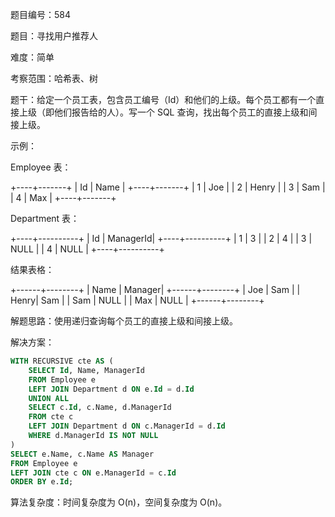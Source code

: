 题目编号：584

题目：寻找用户推荐人

难度：简单

考察范围：哈希表、树

题干：给定一个员工表，包含员工编号（Id）和他们的上级。每个员工都有一个直接上级（即他们报告给的人）。写一个 SQL 查询，找出每个员工的直接上级和间接上级。

示例：

Employee 表：

+----+-------+
| Id | Name  |
+----+-------+
| 1  | Joe   |
| 2  | Henry |
| 3  | Sam   |
| 4  | Max   |
+----+-------+

Department 表：

+----+----------+
| Id | ManagerId|
+----+----------+
| 1  | 3        |
| 2  | 4        |
| 3  | NULL     |
| 4  | NULL     |
+----+----------+

结果表格：

+------+--------+
| Name | Manager|
+------+--------+
| Joe  | Sam    |
| Henry| Sam    |
| Sam  | NULL   |
| Max  | NULL   |
+------+--------+

解题思路：使用递归查询每个员工的直接上级和间接上级。

解决方案：

```sql
WITH RECURSIVE cte AS (
    SELECT Id, Name, ManagerId
    FROM Employee e
    LEFT JOIN Department d ON e.Id = d.Id
    UNION ALL
    SELECT c.Id, c.Name, d.ManagerId
    FROM cte c
    LEFT JOIN Department d ON c.ManagerId = d.Id
    WHERE d.ManagerId IS NOT NULL
)
SELECT e.Name, c.Name AS Manager
FROM Employee e
LEFT JOIN cte c ON e.ManagerId = c.Id
ORDER BY e.Id;
```

算法复杂度：时间复杂度为 O(n)，空间复杂度为 O(n)。